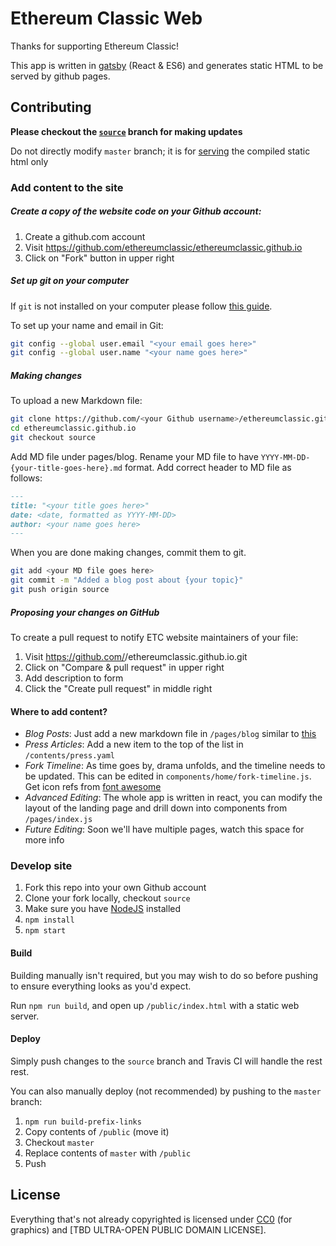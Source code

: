 # Ethereum Classic Web

Thanks for supporting Ethereum Classic!

This app is written in [gatsby](https://github.com/gatsbyjs/gatsby) (React & ES6) and generates static HTML to be served by github pages.

## Contributing

**Please checkout the [`source`](https://github.com/ethereumclassic/ethereumclassic.github.io/tree/source) branch for making updates**

Do not directly modify `master` branch; it is for [serving](https://help.github.com/articles/user-organization-and-project-pages/) the compiled static html only

### Add content to the site

##### Create a copy of the website code on your Github account:

1. Create a github.com account
2. Visit https://github.com/ethereumclassic/ethereumclassic.github.io
3. Click on "Fork" button in upper right

##### Set up git on your computer

If `git` is not installed on your computer please follow [this guide](https://git-scm.com/book/en/v2/Getting-Started-Installing-Git).

To set up your name and email in Git:

```sh
git config --global user.email "<your email goes here>"
git config --global user.name "<your name goes here>"
```

##### Making changes

To upload a new Markdown file:

```sh
git clone https://github.com/<your Github username>/ethereumclassic.github.io.git
cd ethereumclassic.github.io
git checkout source
```

Add MD file under pages/blog.
Rename your MD file to have `YYYY-MM-DD-{your-title-goes-here}.md` format.
Add correct header to MD file as follows:

```md
---
title: "<your title goes here>"
date: <date, formatted as YYYY-MM-DD>
author: <your name goes here>
---
```

When you are done making changes, commit them to git.

```sh
git add <your MD file goes here>
git commit -m "Added a blog post about {your topic}"
git push origin source
```

##### Proposing your changes on GitHub

To create a pull request to notify ETC website maintainers of your file:

1. Visit https://github.com/<your Github username>/ethereumclassic.github.io.git
2. Click on "Compare & pull request" in upper right
3. Add description to form
4. Click the "Create pull request" in middle right

#### Where to add content?

* *Blog Posts*: Just add a new markdown file in `/pages/blog` similar to [this](https://github.com/ethereumclassic/ethereumclassic.github.io/blob/source/pages/blog/2016-08-14-new-website.md)
* *Press Articles*: Add a new item to the top of the list in `/contents/press.yaml`
* *Fork Timeline*: As time goes by, drama unfolds, and the timeline needs to be updated. This can be edited in `components/home/fork-timeline.js`. Get icon refs from [font awesome](http://fontawesome.io/icons/)
* *Advanced Editing*: The whole app is written in react, you can modify the layout of the landing page and drill down into components from `/pages/index.js`
* *Future Editing*: Soon we'll have multiple pages, watch this space for more info

### Develop site

1. Fork this repo into your own Github account
2. Clone your fork locally, checkout `source`
3. Make sure you have [NodeJS](https://nodejs.org/en/download/) installed
4. `npm install`
5. `npm start`

#### Build

Building manually isn't required, but you may wish to do so before pushing to ensure everything looks as you'd expect.

Run `npm run build`, and open up `/public/index.html` with a static web server.

#### Deploy

Simply push changes to the `source` branch and Travis CI will handle the rest rest.

You can also manually deploy (not recommended) by pushing to the `master` branch:

1. `npm run build-prefix-links`
2. Copy contents of `/public` (move it)
3. Checkout `master`
4. Replace contents of `master` with `/public`
5. Push

## License

Everything that's not already copyrighted is licensed under [CC0](https://creativecommons.org/choose/zero/) (for graphics) and [TBD ULTRA-OPEN PUBLIC DOMAIN LICENSE].
